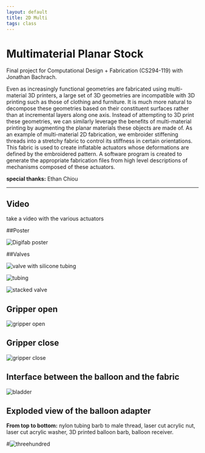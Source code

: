 ```yaml
---
layout: default
title: 2D Multi
tags: class
---
```


# Multimaterial Planar Stock

Final project for Computational Design + Fabrication (CS294-119) with Jonathan Bachrach.

Even as increasingly functional geometries are fabricated using multi-material 3D printers, a large set of 3D geometries are incompatible with 3D printing such as those of clothing and furniture.
It is much more natural to decompose these geometries based on their constituent surfaces rather than at incremental layers along one axis. 
Instead of attempting to 3D print these geometries, we can similarly leverage the benefits of multi-material printing by augmenting the planar materials these objects are made of. 
As an example of multi-material 2D fabrication, we embroider stiffening threads into a stretchy fabric to control its stiffness in certain orientations. 
This fabric is used to create inflatable actuators whose deformations are defined by the embroidered pattern. 
A software program is created to generate the appropriate fabrication files from high level descriptions of mechanisms composed of these actuators.

**special thanks:** Ethan Chiou

---

## Video 

take a video with the various actuators


##Poster

![Digifab poster](https://farm2.staticflickr.com/1464/24142201515_8dc44c9559_k.jpg)


##Valves

![valve with silicone tubing](https://farm6.staticflickr.com/5637/22986920694_02459b31ad_k.jpg)

![tubing](https://farm1.staticflickr.com/772/23734461901_cabddd33c5_k.jpg)

![stacked valve](https://farm6.staticflickr.com/5814/23816930165_ca911a5d78_k.jpg)


## Gripper open

![gripper open](https://farm6.staticflickr.com/5771/23708519852_69829b69b1_k.jpg)

## Gripper close

![gripper close](https://farm1.staticflickr.com/638/23734476081_c013081f66_k.jpg)

## Interface between the balloon and the fabric 

![bladder](https://farm1.staticflickr.com/666/23615012285_f26264a37b_b.jpg "balloon adapter")

## Exploded view of the balloon adapter

**From top to bottom:** nylon tubing barb to male thread, laser cut acrylic nut, laser cut acrylic washer, 3D printed balloon barb, balloon receiver. 

#![threehundred](https://farm2.staticflickr.com/1574/24329587275_a6c444a676_h.jpg "exploded drawing of the balloon adapter") 


